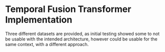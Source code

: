 # Temporal Fusion Transformer Implementation
Three different datasets are provided, as initial testing showed some to not be usable with the intended architecture, however could be usable for the same context, with a different approach.
